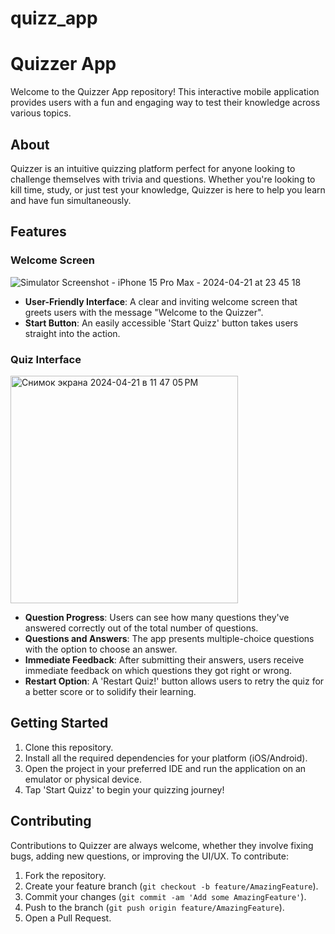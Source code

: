 # quizz_app

# Quizzer App

Welcome to the Quizzer App repository! This interactive mobile application provides users with a fun and engaging way to test their knowledge across various topics.

## About

Quizzer is an intuitive quizzing platform perfect for anyone looking to challenge themselves with trivia and questions. Whether you're looking to kill time, study, or just test your knowledge, Quizzer is here to help you learn and have fun simultaneously.

## Features

### Welcome Screen

![Simulator Screenshot - iPhone 15 Pro Max - 2024-04-21 at 23 45 18](https://github.com/madiyarzm/Quizz-App/assets/148677506/07978ef5-2592-4d0d-9004-46cf3aca9b61)

- **User-Friendly Interface**: A clear and inviting welcome screen that greets users with the message "Welcome to the Quizzer".
- **Start Button**: An easily accessible 'Start Quizz' button takes users straight into the action.

### Quiz Interface

<img width="364" alt="Снимок экрана 2024-04-21 в 11 47 05 PM" src="https://github.com/madiyarzm/Quizz-App/assets/148677506/ad85d4d2-f09c-4a39-89b8-e15380a58c19">

- **Question Progress**: Users can see how many questions they've answered correctly out of the total number of questions.
- **Questions and Answers**: The app presents multiple-choice questions with the option to choose an answer.
- **Immediate Feedback**: After submitting their answers, users receive immediate feedback on which questions they got right or wrong.
- **Restart Option**: A 'Restart Quiz!' button allows users to retry the quiz for a better score or to solidify their learning.

## Getting Started

1. Clone this repository.
2. Install all the required dependencies for your platform (iOS/Android).
3. Open the project in your preferred IDE and run the application on an emulator or physical device.
4. Tap 'Start Quizz' to begin your quizzing journey!

## Contributing

Contributions to Quizzer are always welcome, whether they involve fixing bugs, adding new questions, or improving the UI/UX. To contribute:

1. Fork the repository.
2. Create your feature branch (`git checkout -b feature/AmazingFeature`).
3. Commit your changes (`git commit -am 'Add some AmazingFeature'`).
4. Push to the branch (`git push origin feature/AmazingFeature`).
5. Open a Pull Request.
